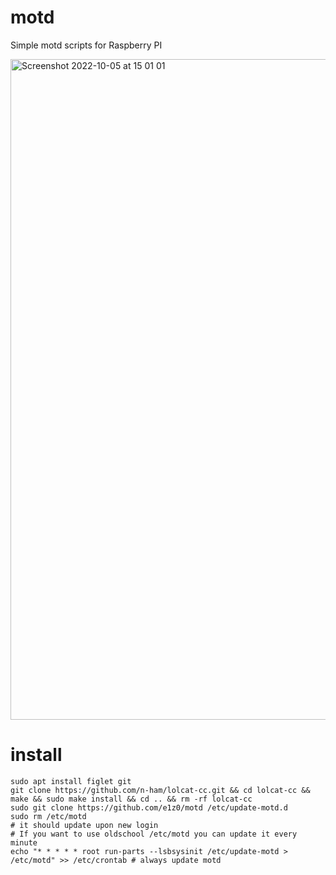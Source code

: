 # motd
Simple motd scripts for Raspberry PI


<img width="1057" alt="Screenshot 2022-10-05 at 15 01 01" src="https://user-images.githubusercontent.com/7213361/194055689-190ca33a-9ba6-4d20-973b-3ca70831c605.png">


# install

```
sudo apt install figlet git
git clone https://github.com/n-ham/lolcat-cc.git && cd lolcat-cc && make && sudo make install && cd .. && rm -rf lolcat-cc
sudo git clone https://github.com/e1z0/motd /etc/update-motd.d
sudo rm /etc/motd
# it should update upon new login
# If you want to use oldschool /etc/motd you can update it every minute
echo "* * * * * root run-parts --lsbsysinit /etc/update-motd > /etc/motd" >> /etc/crontab # always update motd
```
